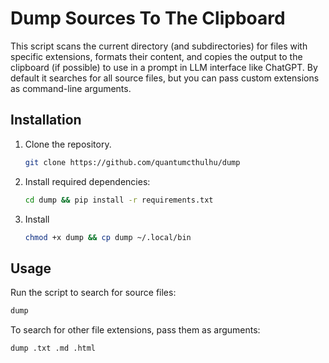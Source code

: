 # Dump Sources To The Clipboard

This script scans the current directory (and subdirectories) for files with specific extensions, formats their content, and copies the output to the clipboard (if possible) to use in a prompt in LLM interface like ChatGPT. By default it searches for all source files, but you can pass custom extensions as command\-line arguments.

## Installation

1. Clone the repository.
   ```bash
   git clone https://github.com/quantumcthulhu/dump
   ```
3. Install required dependencies:

    ```bash
    cd dump && pip install -r requirements.txt
    ```
4. Install

   ```bash
   chmod +x dump && cp dump ~/.local/bin
   ```

## Usage

Run the script to search for source files:

```bash
dump
```

To search for other file extensions, pass them as arguments:

```bash
dump .txt .md .html
```
